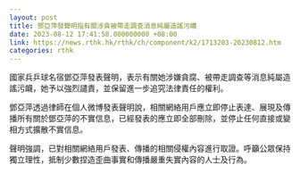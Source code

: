 ```yaml
---
layout: post
title: 鄧亞萍發聲明指有關涉貪被帶走調查消息純屬造謠污衊
date: 2023-08-12 17:41:58.000000000 +08:00
link: https://news.rthk.hk/rthk/ch/component/k2/1713203-20230812.htm
categories: rthk
---
```


國家兵乒球名宿鄧亞萍發表聲明，表示有關她涉嫌貪腐、被帶走調查等消息純屬造謠污衊，她予以強烈譴責，並保留進一步追究法律責任的權利。

鄧亞萍透過律師在個人微博發表聲明說，相關網絡用戶應立即停止表達、展現及傳播所有關於鄧亞萍的不實信息，已經發表的應立即全部刪除，並停止任何直接或變相方式擴散不實信息。

聲明強調，已對相關網絡用戶發表、傳播的相關侵權內容進行取證。呼籲公眾保持獨立理性，抵制少數捏造歪曲事實和傳播嚴重失實內容的人士及行為。
